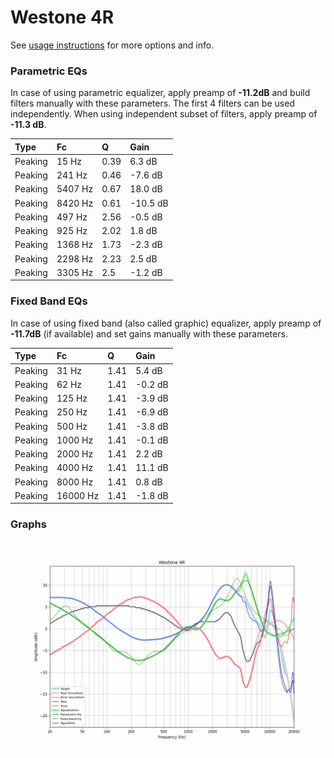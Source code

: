 # Westone 4R
See [usage instructions](https://github.com/jaakkopasanen/AutoEq#usage) for more options and info.

### Parametric EQs
In case of using parametric equalizer, apply preamp of **-11.2dB** and build filters manually
with these parameters. The first 4 filters can be used independently.
When using independent subset of filters, apply preamp of **-11.3 dB**.

| Type    | Fc      |    Q | Gain     |
|:--------|:--------|:-----|:---------|
| Peaking | 15 Hz   | 0.39 | 6.3 dB   |
| Peaking | 241 Hz  | 0.46 | -7.6 dB  |
| Peaking | 5407 Hz | 0.67 | 18.0 dB  |
| Peaking | 8420 Hz | 0.61 | -10.5 dB |
| Peaking | 497 Hz  | 2.56 | -0.5 dB  |
| Peaking | 925 Hz  | 2.02 | 1.8 dB   |
| Peaking | 1368 Hz | 1.73 | -2.3 dB  |
| Peaking | 2298 Hz | 2.23 | 2.5 dB   |
| Peaking | 3305 Hz | 2.5  | -1.2 dB  |

### Fixed Band EQs
In case of using fixed band (also called graphic) equalizer, apply preamp of **-11.7dB**
(if available) and set gains manually with these parameters.

| Type    | Fc       |    Q | Gain    |
|:--------|:---------|:-----|:--------|
| Peaking | 31 Hz    | 1.41 | 5.4 dB  |
| Peaking | 62 Hz    | 1.41 | -0.2 dB |
| Peaking | 125 Hz   | 1.41 | -3.9 dB |
| Peaking | 250 Hz   | 1.41 | -6.9 dB |
| Peaking | 500 Hz   | 1.41 | -3.8 dB |
| Peaking | 1000 Hz  | 1.41 | -0.1 dB |
| Peaking | 2000 Hz  | 1.41 | 2.2 dB  |
| Peaking | 4000 Hz  | 1.41 | 11.1 dB |
| Peaking | 8000 Hz  | 1.41 | 0.8 dB  |
| Peaking | 16000 Hz | 1.41 | -1.8 dB |

### Graphs
![](./Westone%204R.png)